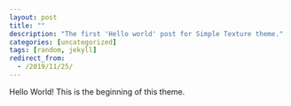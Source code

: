 ```yaml
---
layout: post
title: ""
description: "The first 'Hello world' post for Simple Texture theme."
categories: [uncategorized]
tags: [random, jekyll]
redirect_from:
  - /2019/11/25/
---
```

Hello World! This is the beginning of this theme.